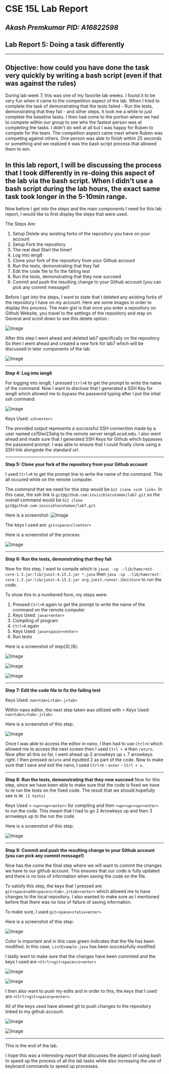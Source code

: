 # CSE 15L Lab Report  
*Akash Premkumar*
*PID: A16822598*
---
## Lab Report 5: Doing a task differently
---
Objective: how could you have done the task very quickly by writing a bash script (even if that was against the rules)
---
During lab week 7, this was one of my favorite lab weeks. I found it to be very fun when it came to the competition aspect of the lab. When I tried to complete the task of demonstrating that the tests failed - Run the tests, demonstrating that they fail - and other steps, it took me a while to just complete the baseline tasks. I then had come to the portion where we had to compete within our group to see who the fastest person was at completing the tasks. I didn't do well at all but I was happy for Ruben to compete for the team. The compeition aspect came mext where Ruben was competing against others. One person was able to finish within 25 seconds or something and we realized it was the bash script process that allowed them to win. 

In this lab report, I will be discussing the process that I took differently in re-doing this aspect of the lab via the bash script. When I didn't use a bash script during the lab hours, the exact same task took longer in the 5-10min range. 
---
Now before I get into the steps and the main components I need for this lab report, I would like to first display the steps that were used.

The Steps Are:
1. Setup Delete any existing forks of the repository you have on your account
2. Setup Fork the repository
3. The real deal Start the timer!
4. Log into ieng6
5. Clone your fork of the repository from your Github account
6. Run the tests, demonstrating that they fail
7. Edit the code file to fix the failing test
8. Run the tests, demonstrating that they now succeed
9. Commit and push the resulting change to your Github account (you can pick any commit message!)

Before I get into the steps, I want to state that I deleted any existing forks of the repository I have on my account. Here are some images in order to display this process. The main gist is that once you enter a repository on Github Website, you travel to the settings of the repository and stay on General and scroll down to see this delete option.:

![Image](lab4(1).png)

After this step I went ahead and deleted lab7 specifically on the repository. So then I went ahead and created a new fork for lab7 which will be discussed in later components of the lab. 

![Image](lab4(2).png)

---
**Step 4: Log into ieng6**

For logging into ieng6, I pressed `Ctrl+R` to get the prompt to write the name of the command. Now I want to disclose that I generated a SSH Key for ieng6 which allowed me to bypass the password typing after I put the intial ssh command. 

![Image](lab4(3).png)

Keys Used: `ssh<enter>`

The provided output represents a successful SSH connection made by a user named cs15lwi23ahg to the remote server ieng6.ucsd.edu. I also went ahead and made sure that I generated SSH Keys for Github which bypasses the password prompt. I was able to ensure that I could finally clone using a SSH link alongside the standard url.

---
**Step 5: Clone your fork of the repository from your Github account**

I used `Ctrl+R` to get the prompt line to write the name of the command. This all occured while on the remote computer. 

The command that we need for this step would be `Git clone <ssh link>`. In this case, the ssh link is `git@github.com:invisiblecuteman/lab7.git` so the overall command would be `Git clone git@github.com:invisiblecuteman/lab7.git`.

Here is a screenshot:
![Image](lab4(4).png)

The keys I used are: `git<space>cl<enter>`

Here is a screenshot of the process:


![Image](lab4(5).png)

---
**Step 6: Run the tests, demonstrating that they fail**

Now for this step, I want to compile which is `javac -cp .:lib/hamcrest-core-1.3.jar:lib/junit-4.13.2.jar *.java` then `java -cp .:lib/hamcrest-core-1.3.jar:lib/junit-4.13.2.jar org.junit.runner.JUnitCore` to run the code. 

To show this in a numbered form, my steps were:
1. Pressed `Ctrl+R` again to get the prompt to write the name of the command on the remote computer
2. Keys Used: `javac<enter>`
3. Compiling of program
4. `Ctrl+R` again
5. Keys Used: `java<space><enter>`
6. Run tests
 
Here is a screenshot of step(3),(6):


![Image](lab4(6).png)


![Image](lab4(7).png)


![Image](lab4(8).png)


 ---
**Step 7: Edit the code file to fix the failing test**

Keys Used: `nan<tab>L<tab>.j<tab>`

Within nano editor, the next step taken was utilized with = 
Keys Used: `nan<tab>L<tab>.j<tab>`

Here is a screenshot of this step:


![Image](lab4(9).png)



Once I was able to access the editor in nano, I then had to use `Ctrl+V` which allowed me to access the next screen then I used `Ctrl + W` then `return`. Now after all this so far, I went ahead up 2 arrowkeys up + 7 arrowkeys right. I then pressed `delete` and inputted 2 as part of the code. Now to make sure that I save and exit the nano, I used `Ctrl+O` - `enter` - `Ctrl + x`. 

 ---
**Step 8: Run the tests, demonstrating that they now succeed**
Now for this step, since we have been able to make sure that the code is fixed we have to re run the tests on the fixed code. The result that we should hopefully see is `OK (2 tests)`

Keys Used = `<up><up><enter>` for compiling and then `<up><up><up><enter>` to run the code. This meant that I had to go 2 Arrowkeys up and then 3 arrowkeys up to the run the code. 

Here is a screenshot of this step:


![Image](lab4(10).png)



 ---
**Step 9: Commit and push the resulting change to your Github account (you can pick any commit message!)**

Now has the come the final step where we will want to commit the changes we have to our github account. This ensures that our code is fully updated and there is no loss of information when saving the code on the file. 

To satisfy this step, the keys that I pressed are `git<space>add<space>L<tab>.j<tab><enter>` which allowed me to have changes to the local repository. I also wanted to make sure as I mentioned before that there was no loss of failure of saving information. 

To make sure, I used `git<space>status<enter>`

Here is a screenshot of this step:


![Image](lab4(11).png)

Color is important and in this case green indicates that the file has been modified. In this case, `ListExample.java` has been successfully modified. 

I lastly want to make sure that the changes have been commited and the keys I used are `<Ctrlr>git<space>co<enter>`



![Image](lab4(12).png)


![Image](lab4(13).png)



I then also want to push my edits and in order to this, the keys that I used are `<Ctrlr>git<space>p<enter>`.

All of the keys used have alowed git to push changes to the repository linked to my github account. 



![Image](lab4(14).png)


![Image](lab4(15).png)



---

This is the end of the lab. 

I hope this was a interesting report that discusses the aspect of using bash to speed up the process of all the lab tasks while also increasing the use of keyboard commands to speed up processes. 
